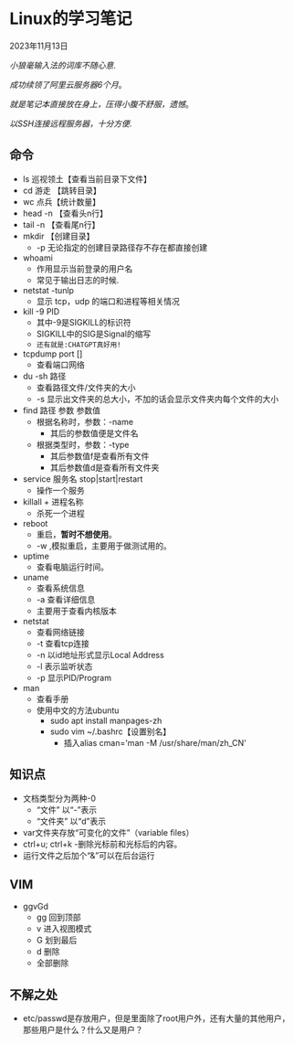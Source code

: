 # Linux的学习笔记

2023年11月13日

*小狼毫输入法的词库不随心意*.

*成功续领了阿里云服务器6个月*。

*就是笔记本直接放在身上，压得小腹不舒服，遗憾*。

*以SSH连接远程服务器，十分方便*.

## 命令

- ls 巡视领土【查看当前目录下文件】
- cd 游走 【跳转目录】
- wc 点兵【统计数量】
- head -n 【查看头n行】
- tail -n 【查看尾n行】
- mkdir 【创建目录】
  - -p 无论指定的创建目录路径存不存在都直接创建
- whoami
  - 作用显示当前登录的用户名
  - 常见于输出日志的时候.
- netstat -tunlp
  - 显示 tcp，udp 的端口和进程等相关情况
- kill -9 PID
  - 其中-9是SIGKILL的标识符
  - SIGKILL中的SIG是Signal的缩写
  - `还有就是:CHATGPT真好用!`
- tcpdump port []
  - 查看端口网络
- du -sh 路径
  - 查看路径文件/文件夹的大小
  - -s 显示出文件夹的总大小，不加的话会显示文件夹内每个文件的大小
- find 路径 参数 参数值
  - 根据名称时，参数：-name
    - 其后的参数值便是文件名
  - 根据类型时，参数：-type
    - 其后参数值f是查看所有文件
    - 其后参数值d是查看所有文件夹
- service 服务名 stop|start|restart
  - 操作一个服务
- killall + 进程名称
  - 杀死一个进程
- reboot
  - 重启，**暂时不想使用**。
  - -w ,模拟重启，主要用于做测试用的。
- uptime
  - 查看电脑运行时间。
- uname
  - 查看系统信息
  - -a 查看详细信息
  - 主要用于查看内核版本
- netstat
  - 查看网络链接
  - -t 查看tcp连接
  - -n 以id地址形式显示Local Address
  - -l 表示监听状态
  - -p 显示PID/Program
- man
  - 查看手册
  - 使用中文的方法ubuntu
    - sudo apt install manpages-zh
    - sudo vim ~/.bashrc【设置别名】
      - 插入alias cman='man -M /usr/share/man/zh_CN'

## 知识点

- 文档类型分为两种-0
  - “文件” 以“-”表示
  - “文件夹” 以“d”表示
- var文件夹存放“可变化的文件”（variable files）
- ctrl+u; ctrl+k
  -删除光标前和光标后的内容。
- 运行文件之后加个“&”可以在后台运行

## VIM

- ggvGd
  - gg 回到顶部
  - v 进入视图模式
  - G 划到最后
  - d 删除
  - 全部删除
  
## 不解之处

- etc/passwd是存放用户，但是里面除了root用户外，还有大量的其他用户，那些用户是什么？什么又是用户？
